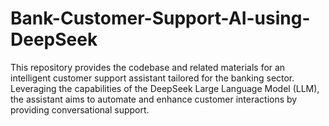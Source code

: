 # Bank-Customer-Support-AI-using-DeepSeek
This repository provides the codebase and related materials for an intelligent customer support assistant tailored for the banking sector.  Leveraging the capabilities of the DeepSeek Large Language Model (LLM), the assistant aims to automate and enhance customer interactions by providing conversational support. 
